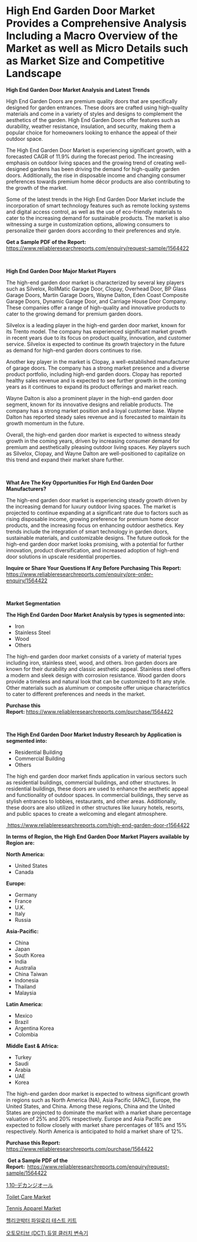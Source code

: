 <p><h1>High End Garden Door Market Provides a Comprehensive Analysis Including a Macro Overview of the Market as well as Micro Details such as Market Size and Competitive Landscape</h1></p><p><strong>High End Garden Door Market Analysis and Latest Trends</strong></p>
<p><p>High End Garden Doors are premium quality doors that are specifically designed for garden entrances. These doors are crafted using high-quality materials and come in a variety of styles and designs to complement the aesthetics of the garden. High End Garden Doors offer features such as durability, weather resistance, insulation, and security, making them a popular choice for homeowners looking to enhance the appeal of their outdoor space.</p><p>The High End Garden Door Market is experiencing significant growth, with a forecasted CAGR of 11.9% during the forecast period. The increasing emphasis on outdoor living spaces and the growing trend of creating well-designed gardens has been driving the demand for high-quality garden doors. Additionally, the rise in disposable income and changing consumer preferences towards premium home décor products are also contributing to the growth of the market.</p><p>Some of the latest trends in the High End Garden Door Market include the incorporation of smart technology features such as remote locking systems and digital access control, as well as the use of eco-friendly materials to cater to the increasing demand for sustainable products. The market is also witnessing a surge in customization options, allowing consumers to personalize their garden doors according to their preferences and style.</p></p>
<p><strong>Get a Sample PDF of the Report:&nbsp;</strong> <a href="https://www.reliableresearchreports.com/enquiry/request-sample/1564422">https://www.reliableresearchreports.com/enquiry/request-sample/1564422</a></p>
<p>&nbsp;</p>
<p><strong>High End Garden Door Major Market Players</strong></p>
<p><p>The high-end garden door market is characterized by several key players such as Silvelox, RollMatic Garage Door, Clopay, Overhead Door, BP Glass Garage Doors, Martin Garage Doors, Wayne Dalton, Eden Coast Composite Garage Doors, Dynamic Garage Door, and Carriage House Door Company. These companies offer a range of high-quality and innovative products to cater to the growing demand for premium garden doors.</p><p>Silvelox is a leading player in the high-end garden door market, known for its Trento model. The company has experienced significant market growth in recent years due to its focus on product quality, innovation, and customer service. Silvelox is expected to continue its growth trajectory in the future as demand for high-end garden doors continues to rise.</p><p>Another key player in the market is Clopay, a well-established manufacturer of garage doors. The company has a strong market presence and a diverse product portfolio, including high-end garden doors. Clopay has reported healthy sales revenue and is expected to see further growth in the coming years as it continues to expand its product offerings and market reach.</p><p>Wayne Dalton is also a prominent player in the high-end garden door segment, known for its innovative designs and reliable products. The company has a strong market position and a loyal customer base. Wayne Dalton has reported steady sales revenue and is forecasted to maintain its growth momentum in the future.</p><p>Overall, the high-end garden door market is expected to witness steady growth in the coming years, driven by increasing consumer demand for premium and aesthetically pleasing outdoor living spaces. Key players such as Silvelox, Clopay, and Wayne Dalton are well-positioned to capitalize on this trend and expand their market share further.</p></p>
<p>&nbsp;</p>
<p><strong>What Are The Key Opportunities For High End Garden Door Manufacturers?</strong></p>
<p><p>The high-end garden door market is experiencing steady growth driven by the increasing demand for luxury outdoor living spaces. The market is projected to continue expanding at a significant rate due to factors such as rising disposable income, growing preference for premium home decor products, and the increasing focus on enhancing outdoor aesthetics. Key trends include the integration of smart technology in garden doors, sustainable materials, and customizable designs. The future outlook for the high-end garden door market looks promising, with a potential for further innovation, product diversification, and increased adoption of high-end door solutions in upscale residential properties.</p></p>
<p><strong>Inquire or Share Your Questions If Any Before Purchasing This Report:</strong> <a href="https://www.reliableresearchreports.com/enquiry/pre-order-enquiry/1564422">https://www.reliableresearchreports.com/enquiry/pre-order-enquiry/1564422</a></p>
<p>&nbsp;</p>
<p><strong>Market Segmentation</strong></p>
<p><strong>The High End Garden Door Market Analysis by types is segmented into:</strong></p>
<p><ul><li>Iron</li><li>Stainless Steel</li><li>Wood</li><li>Others</li></ul></p>
<p><p>The high-end garden door market consists of a variety of material types including iron, stainless steel, wood, and others. Iron garden doors are known for their durability and classic aesthetic appeal. Stainless steel offers a modern and sleek design with corrosion resistance. Wood garden doors provide a timeless and natural look that can be customized to fit any style. Other materials such as aluminum or composite offer unique characteristics to cater to different preferences and needs in the market.</p></p>
<p><strong>Purchase this Report:&nbsp;</strong><a href="https://www.reliableresearchreports.com/purchase/1564422">https://www.reliableresearchreports.com/purchase/1564422</a></p>
<p>&nbsp;</p>
<p><strong>The High End Garden Door Market Industry Research by Application is segmented into:</strong></p>
<p><ul><li>Residential Building</li><li>Commercial Building</li><li>Others</li></ul></p>
<p><p>The high end garden door market finds application in various sectors such as residential buildings, commercial buildings, and other structures. In residential buildings, these doors are used to enhance the aesthetic appeal and functionality of outdoor spaces. In commercial buildings, they serve as stylish entrances to lobbies, restaurants, and other areas. Additionally, these doors are also utilized in other structures like luxury hotels, resorts, and public spaces to create a welcoming and elegant atmosphere.</p></p>
<p><a href="https://www.reliableresearchreports.com/high-end-garden-door-r1564422">&nbsp;https://www.reliableresearchreports.com/high-end-garden-door-r1564422</a></p>
<p><strong>In terms of Region, the High End Garden Door Market Players available by Region are:</strong></p>
<p>
    <p> <strong> North America: </strong>
        <ul>
            <li>United States</li>
            <li>Canada</li>
        </ul>
        </p> 
    <p> <strong> Europe: </strong>
        <ul>
            <li>Germany</li>
            <li>France</li>
            <li>U.K.</li>
            <li>Italy</li>
            <li>Russia</li>
        </ul>
        </p> 
    <p> <strong> Asia-Pacific: </strong>
        <ul>
            <li>China</li>
            <li>Japan</li>
            <li>South Korea</li>
            <li>India</li>
            <li>Australia</li>
            <li>China Taiwan</li>
            <li>Indonesia</li>
            <li>Thailand</li>
            <li>Malaysia</li>
        </ul>
        </p> 
    <p> <strong> Latin America: </strong>
        <ul>
            <li>Mexico</li>
            <li>Brazil</li>
            <li>Argentina Korea</li>
            <li>Colombia</li>
        </ul>
        </p> 
    <p> <strong> Middle East & Africa: </strong>
        <ul>
            <li>Turkey</li>
            <li>Saudi</li>
            <li>Arabia</li>
            <li>UAE</li>
            <li>Korea</li>
        </ul>
    </p>
    </p>
<p><p>The high-end garden door market is expected to witness significant growth in regions such as North America (NA), Asia Pacific (APAC), Europe, the United States, and China. Among these regions, China and the United States are projected to dominate the market with a market share percentage valuation of 25% and 20% respectively. Europe and Asia Pacific are expected to follow closely with market share percentages of 18% and 15% respectively. North America is anticipated to hold a market share of 12%.</p></p>
<p><strong>Purchase this Report: </strong><a href="https://www.reliableresearchreports.com/purchase/1564422">https://www.reliableresearchreports.com/purchase/1564422</a></p>
<p>&nbsp;<strong>Get a Sample PDF of the Report:&nbsp;&nbsp;</strong><a href="https://www.reliableresearchreports.com/enquiry/request-sample/1564422">https://www.reliableresearchreports.com/enquiry/request-sample/1564422</a></p>
<p><strong></strong></p>
<p><p><a href="https://github.com/LizaHeller2023/Market-Research-Report-List-1/blob/main/4187109144904.md">1,10-デカンジオール</a></p><p><a href="https://github.com/Whitneyboyettebo9kiw7yr13/Market-Research-Report-List-3/blob/main/toilet-care-market.md">Toilet Care Market</a></p><p><a href="https://github.com/sonuprakash1/Market-Research-Report-List-3/blob/main/tennis-apparel-market.md">Tennis Apparel Market</a></p><p><a href="https://github.com/PercyHagernes9778/Market-Research-Report-List-2/blob/main/2008535152842.md">헬리코박터 파일로리 테스트 키트</a></p><p><a href="https://github.com/victorsharp87978/Market-Research-Report-List-1/blob/main/2258896152843.md">오토모티브 (DCT) 듀얼 클러치 변속기</a></p></p>